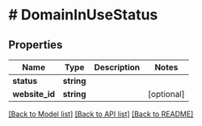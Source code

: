 # # DomainInUseStatus

## Properties

Name | Type | Description | Notes
------------ | ------------- | ------------- | -------------
**status** | **string** |  |
**website_id** | **string** |  | [optional]

[[Back to Model list]](../../README.md#models) [[Back to API list]](../../README.md#endpoints) [[Back to README]](../../README.md)
